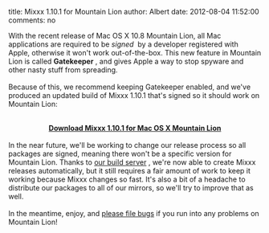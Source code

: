 title: Mixxx 1.10.1 for Mountain Lion
author: Albert
date: 2012-08-04 11:52:00
comments: no

With the recent release of Mac OS X 10.8 Mountain Lion, all Mac applications are required to be<i>&nbsp;signed</i>
&nbsp;by a developer registered with Apple, otherwise it won't work out-of-the-box. This new feature in Mountain Lion is called&nbsp;<b>Gatekeeper</b>
, and gives Apple a way to stop spyware and other nasty stuff from spreading.<br />
<br />
Because of this, we recommend keeping Gatekeeper enabled, and we've produced an updated build of Mixxx 1.10.1 that's signed so it should work on Mountain Lion:<br />
<br />
<div style="text-align: center;"><a href="http://downloads.mixxx.org/targeted/mixxx-1.10.1-macuniversal-mountainlion.dmg"><b>Download Mixxx 1.10.1 for Mac OS X Mountain Lion</b>
</a>
</div>
<br />
In the near future, we'll be working to change our release process so all packages are signed, meaning there won't be a specific version for Mountain Lion. Thanks to <a href="{% url '/news/2010-12-24-build-server-fundraiser-a-success-thank-you.html' %}">our build server</a>
, we're now able to create Mixxx releases automatically, but it still requires a fair amount of work to keep it working because Mixxx changes so fast. It's also a bit of a headache to distribute our packages to all of our mirrors, so we'll try to improve that as well.<br />
<br />
In the meantime, enjoy, and <a href="https://bugs.launchpad.net/mixxx/+filebug">please file bugs</a>
 if you run into any problems on Mountain Lion!<br />
<br />
